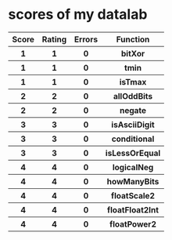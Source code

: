 # scores of my datalab 
 <table>
        <tr>
            <th>Score</th>
            <th>Rating</th>
            <th>Errors</th>
            <th>Function</th>
        </tr>
        <tr>
            <th>1</th>
            <th>1</th>
            <th>0</th>
            <th>bitXor</th>
        </tr>
        <tr>
            <th>1</th>
            <th>1</th>
            <th>0</th>
            <th>tmin</th>
        </tr>
        <tr>
            <th>1</th>
            <th>1</th>
            <th>0</th>
            <th>isTmax</th>
        </tr>
        <tr>
            <th>2</th>
            <th>2</th>
            <th>0</th>
            <th>allOddBits</th>
        </tr>
        <tr>
            <th>2</th>
            <th>2</th>
            <th>0</th>
            <th>negate</th>
        </tr>
        <tr>
            <th>3</th>
            <th>3</th>
            <th>0</th>
            <th>isAsciiDigit</th>
        </tr>
        <tr>
            <th>3</th>
            <th>3</th>
            <th>0</th>
            <th>conditional</th>
        </tr>
        <tr>
            <th>3</th>
            <th>3</th>
            <th>0</th>
            <th>isLessOrEqual</th>
        </tr>
        <tr>
            <th>4</th>
            <th>4</th>
            <th>0</th>
            <th>logicalNeg</th>
        </tr>
        <tr>
            <th>4</th>
            <th>4</th>
            <th>0</th>
            <th>howManyBits</th>
        </tr>
        <tr>
            <th>4</th>
            <th>4</th>
            <th>0</th>
            <th>floatScale2</th>
        </tr>
        <tr>
            <th>4</th>
            <th>4</th>
            <th>0</th>
            <th>floatFloat2Int</th>
        </tr>
        <tr>
            <th>4</th>
            <th>4</th>
            <th>0</th>
            <th>floatPower2</th>
        </tr>
    </table>